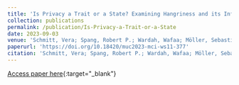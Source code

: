 ```yaml
---
title: 'Is Privacy a Trait or a State? Examining Hangriness and its Influence on Individual's Privacy Perception'
collection: publications
permalink: /publication/Is-Privacy-a-Trait-or-a-State
date: 2023-09-03
venue: 'Schmitt, Vera; Spang, Robert P.; Wardah, Wafaa; Möller, Sebastian (2023): Is Privacy a Trait or a State? Examining Hangriness and its Influence on Individual's Privacy Perception. Mensch und Computer 2023 - Workshopband. DOI: 10.18420/muc2023-mci-ws11-377. GI. MCI-WS11: 9. Usable Security und Privacy Workshop. Rapperswil. 3.-6. September 2023.'
paperurl: 'https://doi.org/10.18420/muc2023-mci-ws11-377'
citation: 'Schmitt, Vera; Spang, Robert P.; Wardah, Wafaa; Möller, Sebastian (2023): Is Privacy a Trait or a State? Examining Hangriness and its Influence on Individual's Privacy Perception. Mensch und Computer 2023 - Workshopband. DOI: 10.18420/muc2023-mci-ws11-377. GI. MCI-WS11: 9. Usable Security und Privacy Workshop. Rapperswil. 3.-6. September 2023.'
---
```


[Access paper here](https://doi.org/10.18420/muc2023-mci-ws11-377){:target="_blank"}
